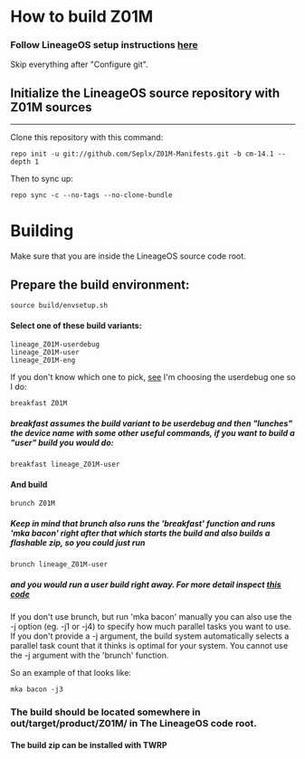 # How to build Z01M
### Follow LineageOS setup instructions [here](https://wiki.lineageos.org/devices/i9305/build)
Skip everything after "Configure git".


## Initialize the LineageOS source repository with Z01M sources
---------------

Clone this repository with this command:

    repo init -u git://github.com/Seplx/Z01M-Manifests.git -b cm-14.1 --depth 1

Then to sync up:

    repo sync -c --no-tags --no-clone-bundle

# Building
Make sure that you are inside the LineageOS source code root.

## Prepare the build environment:
    source build/envsetup.sh

#### Select one of these build variants:
    lineage_Z01M-userdebug
    lineage_Z01M-user
    lineage_Z01M-eng

If you don't know which one to pick, [see](https://source.android.com/setup/build/building#choose-a-target)
I'm choosing the userdebug one so I do:

    breakfast Z01M

##### breakfast assumes the build variant to be userdebug and then "lunches" the device name with some other useful commands, if you want to build a "user" build you would do:

    breakfast lineage_Z01M-user

#### And build

    brunch Z01M

##### Keep in mind that brunch also runs the 'breakfast' function and runs 'mka bacon' right after that which starts the build and also builds a flashable zip, so you could just run

    brunch lineage_Z01M-user

##### and you would run a user build right away. For more detail inspect [this code](https://github.com/LineageOS/android_vendor_cm/blob/cm-14.1/build/envsetup.sh)

If you don't use brunch, but run 'mka bacon' manually you can also use the -j option (eg. -j1 or -j4) to specify how much parallel tasks you want to use.
If you don't provide a -j argument, the build system automatically selects a parallel task count that it thinks is optimal for your system.
You cannot use the -j argument with the 'brunch' function.

So an example of that looks like:

    mka bacon -j3

### The build should be located somewhere in out/target/product/Z01M/ in The LineageOS code root.

#### The build zip can be installed with TWRP
